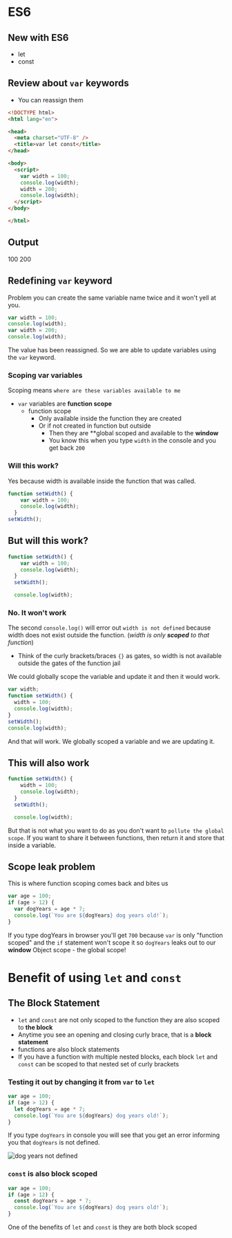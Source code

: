 # ES6

## New with ES6
* let
* const

## Review about `var` keywords
* You can reassign them

```html
<!DOCTYPE html>
<html lang="en">

<head>
  <meta charset="UTF-8" />
  <title>var let const</title>
</head>

<body>
  <script>
    var width = 100;
    console.log(width);
    width = 200;
    console.log(width);
  </script>
</body>

</html>
```

## Output
100
200

## Redefining `var` keyword

Problem you can create the same variable name twice and it won't yell at you.

```js
var width = 100;
console.log(width);
var width = 200;
console.log(width);
```

The value has been reassigned. So we are able to update variables using the `var` keyword.

### Scoping var variables
Scoping means `where are these variables available to me`

* `var` variables are **function scope**
    - function scope
        + Only available inside the function they are created
        + Or if not created in function but outside 
            * Then they are **global scoped and available to the **window**
            * You know this when you type `width` in the console and you get back `200`

### Will this work?
Yes because width is available inside the function that was called.

```js
function setWidth() {
    var width = 100;
    console.log(width);
  }
setWidth();
```

## But will this work?

```js
function setWidth() {
    var width = 100;
    console.log(width);
  }
  setWidth();

  console.log(width);
```

### No. It won't work
The second `console.log()` will error out `width is not defined` because width does not exist outside the function. (_width is only **scoped** to that function_)

* Think of the curly brackets/braces `{}` as gates, so width is not available outside the gates of the function jail

We could globally scope the variable and update it and then it would work.

```js
var width;
function setWidth() {
  width = 100;
  console.log(width);
}
setWidth();
console.log(width);
```

And that will work. We globally scoped a variable and we are updating it.

## This will also work

```js
function setWidth() {
    width = 100;
    console.log(width);
  }
  setWidth();

  console.log(width);
```

But that is not what you want to do as you don't want to `pollute the global scope`. If you want to share it between functions, then return it and store that inside a variable.

## Scope leak problem
This is where function scoping comes back and bites us

```js
var age = 100;
if (age > 12) {
  var dogYears = age * 7;
  console.log(`You are ${dogYears} dog years old!`);
}
```

If you type dogYears in browser you'll get `700` because `var` is only "function scoped" and the `if` statement won't scope it so `dogYears` leaks out to our **window** Object scope - the global scope!

# Benefit of using `let` and `const`

## The Block Statement
* `let` and `const` are not only scoped to the function they are also scoped to **the block**
* Anytime you see an opening and closing curly brace, that is a **block statement**
* functions are also block statements
* If you have a function with multiple nested blocks, each block `let` and `const` can be scoped to that nested set of curly brackets

### Testing it out by changing it from `var` to `let`

```js
var age = 100;
if (age > 12) {
  let dogYears = age * 7;
  console.log(`You are ${dogYears} dog years old!`);
}
```

If you type `dogYears` in console you will see that you get an error informing you that `dogYears` is not defined.

![dog years not defined](https://i.imgur.com/L0DtHEI.png)

### `const` is also block scoped

```js
var age = 100;
if (age > 12) {
  const dogYears = age * 7;
  console.log(`You are ${dogYears} dog years old!`);
}
```

One of the benefits of `let` and `const` is they are both block scoped
